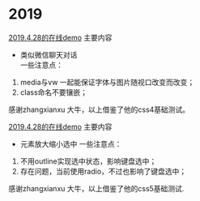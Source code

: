 # 2019
[2019.4.28的在线demo](https://jsbin.com/gusazek/edit?html,css,output)
主要内容
* 类似微信聊天对话                                           
一些注意点：
1. media与vw 一起能保证字体与图片随视口改变而改变；
2. class命名不要镶嵌；

感谢zhangxianxu 大牛，以上借鉴了他的css4基础测试。

[2019.4.28的在线demo](https://jsbin.com/gusazek/edit?html,css,output)
主要内容
* 元素放大缩小选中
一些注意点：
1. 不用outline实现选中状态，影响键盘选中；
2. 存在问题，当前使用radio，不过也影响了键盘选中；

感谢zhangxianxu 大牛，以上借鉴了他的css5基础测试.

